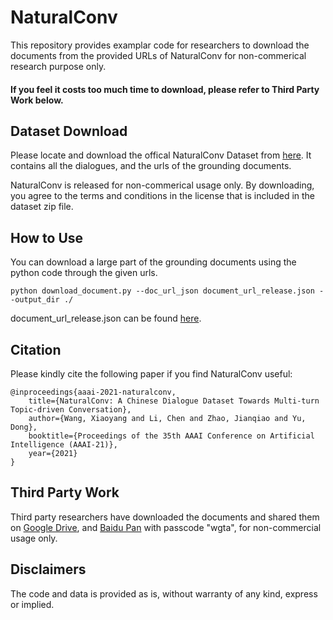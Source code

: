 
# NaturalConv

This repository provides examplar code for researchers to download the documents from the provided URLs of NaturalConv for non-commerical research purpose only.
#### If you feel it costs too much time to download, please refer to Third Party Work below.

## Dataset Download

Please locate and download the offical NaturalConv Dataset from [here](https://ai.tencent.com/ailab/nlp/dialogue/#datasets). It contains all the dialogues, and the urls of the grounding documents.

NaturalConv is released for non-commerical usage only. By downloading, you agree to the terms and conditions in the license that is included in the dataset zip file.

## How to Use

You can download a large part of the grounding documents using the python code through the given urls.

```
python download_document.py --doc_url_json document_url_release.json --output_dir ./
```

document_url_release.json can be found [here](https://ai.tencent.com/ailab/nlp/dialogue/#datasets).

## Citation

Please kindly cite the following paper if you find NaturalConv useful:

```
@inproceedings{aaai-2021-naturalconv,
    title={NaturalConv: A Chinese Dialogue Dataset Towards Multi-turn Topic-driven Conversation},
    author={Wang, Xiaoyang and Li, Chen and Zhao, Jianqiao and Yu, Dong},
    booktitle={Proceedings of the 35th AAAI Conference on Artificial Intelligence (AAAI-21)},
    year={2021}
}
```

## Third Party Work

Third party researchers have downloaded the documents and shared them on [Google Drive](https://drive.google.com/file/d/1uxMwiKMxgfKPuz0EnUxDHioUxeRJwPiZ), and [Baidu Pan](https://pan.baidu.com/s/1ztVj2l9yoQjXwCUmPYf2YQ) with passcode "wgta", for non-commercial usage only. 

## Disclaimers

The code and data is provided as is, without warranty of any kind, express or implied.

